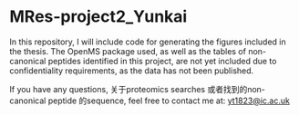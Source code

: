 # MRes-project2_Yunkai

In this repository, I will include code for generating the figures included in the thesis. The OpenMS package used, as well as the tables of non-canonical peptides identified in this project, are not yet included due to confidentiality requirements, as the data has not been published.

If you have any questions, 关于proteomics searches 或者找到的non-canonical peptide 的sequence, feel free to contact me at: yt1823@ic.ac.uk

